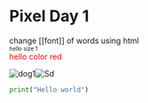 
# Pixel Day 1

change [[font]] of words using html <br/>
<font size='1'> hello size 1 </font> <br/>
<font color='red'>hello color red</font> <br/>

![dog1](https://user-images.githubusercontent.com/123052690/217288942-bef404e0-82a6-460a-99e5-0822fe991a2e.gif)![Sd](https://user-images.githubusercontent.com/123052690/217288961-3548fb8e-88fb-4459-9069-b19e134590a5.gif)


 ``` python
 print("Hello world")

```
